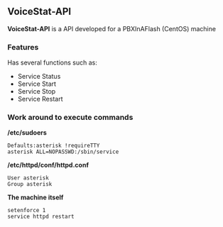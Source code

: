 ## VoiceStat-API ##

**VoiceStat-API** is a API developed for a PBXInAFlash (CentOS) machine


### Features ###

Has several functions such as:

- Service Status
- Service Start
- Service Stop
- Service Restart

### Work around to execute commands ###


**/etc/sudoers**

```
Defaults:asterisk !requireTTY
asterisk ALL=NOPASSWD:/sbin/service
```

**/etc/httpd/conf/httpd.conf**

```
User asterisk
Group asterisk
```

**The machine itself**

```
setenforce 1
service httpd restart
```
